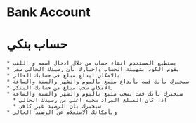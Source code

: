 # Bank Account
# حساب بنكي
    * يستطيع المستخدم انشاء حساب من خلال ادخال اسمه و اللقب
    * يقوم الكود بتهيئة الحساب واخبارك بأن رصيدك الحالي صفر
    * بالامكان ايداع مبلغ في حسابك الحالي
    * سيخبرك بأنك قمت بأيداع ملبغ باليوم والشهر والسنة والساعة
    * بالامكان سحب مبلغ من حسابك البنكي
    * سيخبرك بأنك قمت بسحب ملبغ باليوم والشهر والسنة والساعة 
      * اذا كان المبلغ المراد سحبه اعلى من رصيدك الحالي
      * سيحبرك بأن الرصيد غير كافي
    * وبأمكانك الاستعلام عن الرصيد الحالي